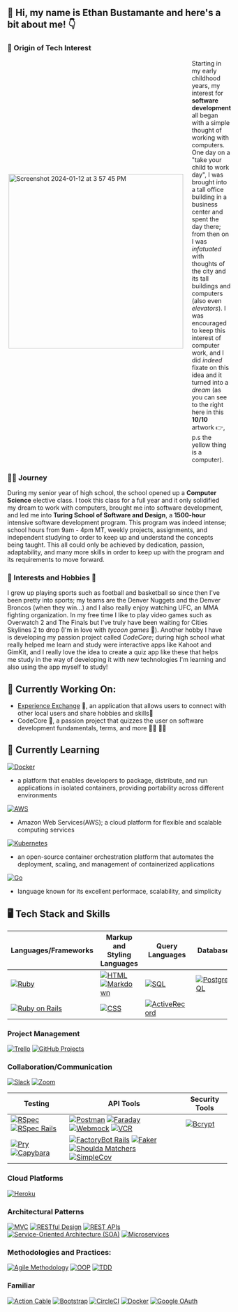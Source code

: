 ## 👋 Hi, my name is Ethan Bustamante and here's a bit about me! 👇

### 🌟 Origin of Tech Interest

<div style="display: flex; justify-content: space-between; align-items: center;">
  <div style="margin-right: 20px;">
    <img align="right" width="400" height="auto" alt="Screenshot 2024-01-12 at 3 57 45 PM" src="https://github.com/ethanb1145/ethanb1145/assets/135913354/a03ea144-7952-4393-89be-729c97b4db68">
  </div>
  <div style="flex: 1;">
    Starting in my early childhood years, my interest for <strong>software development</strong> all began with a simple thought of working with computers. One day on a "take your child to work day", I was brought into a tall office building in a business center and spent the day there; from then on I was <em>infatuated</em> with thoughts of the city and its tall buildings and computers (also even <em>elevators</em>). I was encouraged to keep this interest of computer work, and I did <em>indeed </em> fixate on this idea and it turned into a <em>dream</em> (as you can see to the right here in this <strong>10/10</strong> artwork 👉, p.s the yellow thing is a computer).
  </div>
</div>

### 🏃‍♂️ Journey

During my senior year of high school, the school opened up a <strong>Computer Science</strong> elective class. I took this class for a full year and it only solidified my dream to work with computers, brought me into software development, and led me into <strong>Turing School of Software and Design</strong>, a <strong>1500-hour</strong> intensive software development program. This program was indeed intense; school hours from 9am - 4pm MT, weekly projects, assignments, and independent studying to order to keep up and understand the concepts being taught. This all could only be achieved by dedication, passion, adaptability, and many more skills in order to keep up with the program and its requirements to move forward. 

### 🏈 Interests and Hobbies 🏀

I grew up playing sports such as football and basketball so since then I've been pretty into sports; my teams are the Denver Nuggets and the Denver Broncos (when they win...) and I also really enjoy watching UFC, an MMA fighting organization. In my free time I like to play video games such as Overwatch 2 and The Finals but I've truly have been waiting for Cities Skylines 2 to drop (I'm in love with <em>tycoon games</em> 🌆). Another hobby I have is developing my passion project called <em>CodeCore</em>; during high school what really helped me learn and study were interactive apps like Kahoot and GimKit, and I really love the idea to create a quiz app like these that helps me study in the way of developing it with new technologies I'm learning and also using the app myself to study!

## 🦾 Currently Working On:
- [Experience Exchange](https://github.com/experience-exchange-2307) 🤝, an application that allows users to connect with other local users and share hobbies and skills🎻
- CodeCore 📖, a passion project that quizzes the user on software development fundamentals, terms, and more 👩‍🏫 👨‍🎓
  
## 🧠 Currently Learning
[![Docker](https://img.shields.io/badge/Docker-2496ED?style=for-the-badge&logo=docker&logoColor=white)](https://www.docker.com/)
- a platform that enables developers to package, distribute, and run applications in isolated containers, providing portability across different environments

[![AWS](https://img.shields.io/badge/AWS-232F3E?style=for-the-badge&logo=amazon-aws&logoColor=white)](https://aws.amazon.com/)
- Amazon Web Services(AWS); a cloud platform for flexible and scalable computing services

[![Kubernetes](https://img.shields.io/badge/Kubernetes-326CE5?style=for-the-badge&logo=kubernetes&logoColor=white)](https://kubernetes.io/)
- an open-source container orchestration platform that automates the deployment, scaling, and management of containerized applications

[![Go](https://img.shields.io/badge/Go-00ADD8?style=for-the-badge&logo=go&logoColor=white)](https://golang.org/)
- language known for its excellent performace, scalability, and simplicity

## 🖥️ Tech Stack and Skills

| Languages/Frameworks | Markup and Styling Languages | Query Languages | Databases | Workflow|
|----------------------|------------------------------|-----------------|-----------|---------|
| [![Ruby](https://img.shields.io/badge/Ruby-CC342D?style=for-the-badge&logo=ruby&logoColor=white)](https://www.ruby-lang.org/) | [![HTML](https://img.shields.io/badge/HTML-239120?style=for-the-badge&logo=html5&logoColor=white)](https://developer.mozilla.org/en-US/docs/Web/HTML) [![Markdown](https://img.shields.io/badge/Markdown-000000?style=for-the-badge&logo=markdown&logoColor=white)](https://www.markdownguide.org/) | [![SQL](https://img.shields.io/badge/SQL-003366?style=for-the-badge&logo=sql&logoColor=white)](https://www.w3schools.com/sql/) | [![PostgreSQL](https://img.shields.io/badge/PostgreSQL-336791?style=for-the-badge&logo=postgresql&logoColor=white)](https://www.postgresql.org/) | [![Git](https://img.shields.io/badge/Git-F05032?style=for-the-badge&logo=git&logoColor=white)](https://git-scm.com/)|
| [![Ruby on Rails](https://img.shields.io/badge/Ruby_on_Rails-CC0000?style=for-the-badge&logo=ruby-on-rails&logoColor=white)](https://rubyonrails.org/) | [![CSS](https://img.shields.io/badge/CSS-1572B6?style=for-the-badge&logo=css3&logoColor=white)](https://developer.mozilla.org/en-US/docs/Web/CSS) | [![ActiveRecord](https://img.shields.io/badge/ActiveRecord-CC0000?style=for-the-badge&logo=ruby-on-rails&logoColor=white)](https://guides.rubyonrails.org/active_record_basics.html) | |  [![GitHub](https://img.shields.io/badge/GitHub-100000?style=for-the-badge&logo=github&logoColor=white)](https://github.com/) | |


### Project Management
[![Trello](https://img.shields.io/badge/Trello-0079BF?style=for-the-badge&logo=trello&logoColor=white)](https://trello.com/)
[![GitHub Projects](https://img.shields.io/badge/GitHub_Projects-181717?style=for-the-badge&logo=github&logoColor=white)](https://github.com/features/project-management/)

### Collaboration/Communication
[![Slack](https://img.shields.io/badge/Slack-4A154B?style=for-the-badge&logo=slack)](your_empty_slack_link)
[![Zoom](https://img.shields.io/badge/Zoom-2D8CFF?style=for-the-badge&logo=zoom&logoColor=white)](your_empty_zoom_link)

| Testing | API Tools | Security Tools |
|---------|-----------|----------------|
| [![RSpec](https://img.shields.io/badge/RSpec-933D4A?style=for-the-badge&logo=ruby&logoColor=white)](https://rspec.info/) [![RSpec Rails](https://img.shields.io/badge/RSpec_Rails-933D4A?style=for-the-badge&logo=ruby&logoColor=white)](https://rspec.info/) | [![Postman](https://img.shields.io/badge/Postman-FF6C37?style=for-the-badge&logo=postman&logoColor=white)](https://www.postman.com/) [![Faraday](https://img.shields.io/badge/Faraday-00BFFF?style=for-the-badge)](https://github.com/lostisland/faraday) [![Webmock](https://img.shields.io/badge/Webmock-6A737B?style=for-the-badge)](https://github.com/bblimke/webmock) [![VCR](https://img.shields.io/badge/VCR-2F3547?style=for-the-badge)](https://github.com/vcr/vcr) | [![Bcrypt](https://img.shields.io/badge/Bcrypt-004880?style=for-the-badge)](https://en.wikipedia.org/wiki/Bcrypt) |
| [![Pry](https://img.shields.io/badge/Pry-4B0082?style=for-the-badge&logo=ruby&logoColor=white)](https://github.com/pry/pry) [![Capybara](https://img.shields.io/badge/Capybara-301934?style=for-the-badge&logo=ruby&logoColor=white)](https://github.com/teamcapybara/capybara) | [![FactoryBot Rails](https://img.shields.io/badge/FactoryBot_Rails-00CC00?style=for-the-badge)](https://github.com/thoughtbot/factory_bot) [![Faker](https://img.shields.io/badge/Faker-6F42C1?style=for-the-badge)](https://github.com/faker-ruby/faker) [![Shoulda Matchers](https://img.shields.io/badge/Shoulda_Matchers-45CB85?style=for-the-badge)](https://matchers.shoulda.io/) [![SimpleCov](https://img.shields.io/badge/SimpleCov-87294A?style=for-the-badge)](https://github.com/simplecov-ruby/simplecov) |



### Cloud Platforms
[![Heroku](https://img.shields.io/badge/Heroku-430098?style=for-the-badge&logo=heroku&logoColor=white)](https://www.heroku.com/)

### Architectural Patterns
[![MVC](https://img.shields.io/badge/MVC-673AB7?style=for-the-badge)](https://en.wikipedia.org/wiki/Model%E2%80%93view%E2%80%93controller)
[![RESTful Design](https://img.shields.io/badge/RESTful_Design-009688?style=for-the-badge)](https://restfulapi.net/)
[![REST APIs](https://img.shields.io/badge/REST_APIs-009688?style=for-the-badge)](https://restfulapi.net/)
[![Service-Oriented Architecture (SOA)](https://img.shields.io/badge/SOA-CC0000?style=for-the-badge)](https://en.wikipedia.org/wiki/Service-oriented_architecture)
[![Microservices](https://img.shields.io/badge/Microservices-004080?style=for-the-badge)](https://microservices.io/)

### Methodologies and Practices:
[![Agile Methodology](https://img.shields.io/badge/Agile-009688?style=for-the-badge)](https://en.wikipedia.org/wiki/Agile_software_development)
[![OOP](https://img.shields.io/badge/OOP-F39C12?style=for-the-badge)](https://en.wikipedia.org/wiki/Object-oriented_programming)
[![TDD](https://img.shields.io/badge/TDD-009688?style=for-the-badge)](https://en.wikipedia.org/wiki/Test-driven_development)

### Familiar
[![Action Cable](https://img.shields.io/badge/Action_Cable-CC0000?style=for-the-badge)](https://guides.rubyonrails.org/action_cable_overview.html)
[![Bootstrap](https://img.shields.io/badge/Bootstrap-563D7C?style=for-the-badge&logo=bootstrap&logoColor=white)](https://getbootstrap.com/)
[![CircleCI](https://img.shields.io/badge/CircleCI-343434?style=for-the-badge&logo=circleci&logoColor=white)](https://circleci.com/)
[![Docker](https://img.shields.io/badge/Docker-2496ED?style=for-the-badge&logo=docker&logoColor=white)](https://www.docker.com/)
[![Google OAuth](https://img.shields.io/badge/Google_OAuth-2.0-4285F4?style=for-the-badge&logo=google&logoColor=white)](https://developers.google.com/identity/protocols/oauth2)
